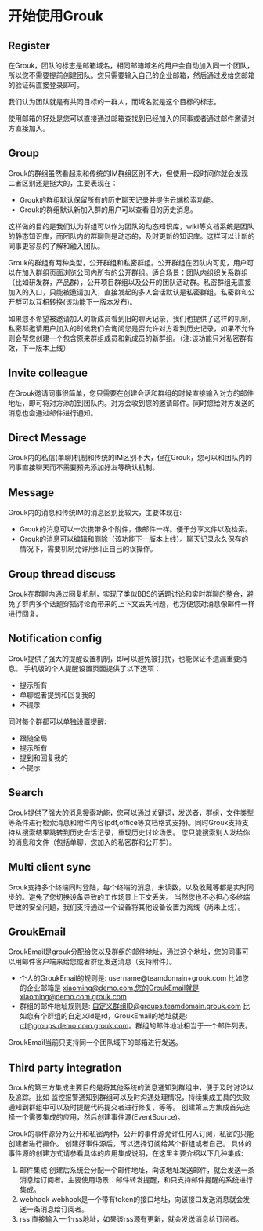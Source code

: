 # 开始使用Grouk


## Register

在Grouk，团队的标志是邮箱域名，相同邮箱域名的用户会自动加入同一个团队，所以您不需要提前创建团队。您只需要输入自己的企业邮箱，然后通过发给您邮箱的验证码直接登录即可。

我们认为团队就是有共同目标的一群人，而域名就是这个目标的标志。

使用邮箱的好处是您可以直接通过邮箱查找到已经加入的同事或者通过邮件邀请对方直接加入。

## Group

Grouk的群组虽然看起来和传统的IM群组区别不大，但使用一段时间你就会发现二者区别还是挺大的，主要表现在：

* Grouk的群组默认保留所有的历史聊天记录并提供云端检索功能。
* Grouk的群组默认新加入群的用户可以查看旧的历史消息。

这样做的目的是我们认为群组可以作为团队的动态知识库，wiki等文档系统是团队的静态知识库，而团队内的群聊则是动态的，及时更新的知识库。这样可以让新的同事更容易的了解和融入团队。

Grouk的群组有两种类型，公开群组和私密群组。公开群组在团队内可见，用户可以在加入群组页面浏览公司内所有的公开群组。适合场景：团队内组织关系群组（比如研发群，产品群），公开项目群组以及公开的团队活动群。私密群组无直接加入的入口，只能被邀请加入，直接发起的多人会话默认是私密群组。私密群和公开群可以互相转换(该功能下一版本发布)。

如果您不希望被邀请加入的新成员看到旧的聊天记录，我们也提供了这样的机制，私密群邀请用户加入的时候我们会询问您是否允许对方看到历史记录，如果不允许则会帮您创建一个包含原来群组成员和新成员的新群组。（注:该功能只对私密群有效，下一版本上线）

## Invite colleague
在Grouk邀请同事很简单，您只需要在创建会话和群组的时候直接输入对方的邮件地址，即可将对方添加到团队内。对方会收到您的邀请邮件。同时您给对方发送的消息也会通过邮件进行通知。

## Direct Message

Grouk内的私信(单聊)机制和传统的IM区别不大，但在Grouk，您可以和团队内的同事直接聊天而不需要预先添加好友等确认机制。

## Message

Grouk内的消息和传统IM的消息区别比较大，主要体现在:
* Grouk的消息可以一次携带多个附件，像邮件一样。便于分享文件以及检索。
* Grouk的消息可以编辑和删除（该功能下一版本上线）。聊天记录永久保存的情况下，需要机制允许用纠正自己的误操作。

## Group thread discuss

Grouk在群聊内通过回复机制，实现了类似BBS的话题讨论和实时群聊的整合，避免了群内多个话题穿插讨论而带来的上下文丢失问题，也方便您对消息像邮件一样进行回复。

## Notification config
Grouk提供了强大的提醒设置机制，即可以避免被打扰，也能保证不遗漏重要消息。
手机版的个人提醒设置页面提供了以下选项：
* 提示所有
* 单聊或者提到和回复我的
* 不提示

同时每个群都可以单独设置提醒:
* 跟随全局
* 提示所有
* 提到和回复我的
* 不提示

## Search
Grouk提供了强大的消息搜索功能，您可以通过关键词，发送者，群组，文件类型等条件进行检索消息和附件内容(pdf,office等文档格式支持)。同时Grouk支持支持从搜索结果跳转到历史会话记录，重现历史讨论场景。
您只能搜索别人发给你的消息和文件（包括单聊，您加入的私密群和公开群）。

## Multi client sync
Grouk支持多个终端同时登陆，每个终端的消息，未读数，以及收藏等都是实时同步的。避免了您切换设备导致的工作场景上下文丢失。
当然您也不必担心多终端导致的安全问题，我们支持通过一个设备将其他设备设置为离线（尚未上线）。

## GroukEmail
GroukEmail是grouk分配给您以及群组的邮件地址，通过这个地址，您的同事可以用邮件客户端来给您或者群组发送消息（支持附件）。

* 个人的GroukEmail的规则是: 
        username@teamdomain+grouk.com
比如您的企业邮箱是 xiaoming@demo.com,您的GroukEmail就是xiaoming@demo.com.grouk.com
* 群组的邮件地址规则是:
        自定义群组ID@groups.teamdomain.grouk.com
比如您有个群组的自定义id是rd，GroukEmail的地址就是: rd@groups.demo.com.grouk.com。群组的邮件地址相当于一个邮件列表。

GroukEmail当前只支持同一个团队域下的邮箱进行发送。

## Third party integration
Grouk的第三方集成主要目的是将其他系统的消息通知到群组中，便于及时讨论以及追踪。比如 监控报警通知到群组可以及时沟通处理情况，持续集成工具的失败通知到群组中可以及时提醒代码提交者进行修复，等等。
创建第三方集成首先选择一个需要集成的应用，然后创建事件源(EventSource)。

Grouk的事件源分为公开和私密两种，公开的事件源允许任何人订阅，私密的只能创建者进行操作。
创建好事件源后，可以选择订阅给某个群组或者自己。
具体的事件源的创建方式请参看具体的应用集成说明，在这里主要介绍以下几种集成:

1. 邮件集成 创建后系统会分配一个邮件地址，向该地址发送邮件，就会发送一条消息给订阅者。主要使用场景：邮件转发提醒，和只支持邮件提醒的系统进行集成。
2. webhook webhook是一个带有token的接口地址，向该接口发送消息就会发送一条消息给订阅者。
3. rss 直接输入一个rss地址，如果该rss源有更新，就会发送消息给订阅者。